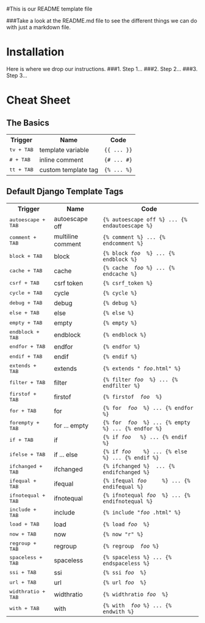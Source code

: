 #This is our README template file

###Take a look at the README.md file to see the different things we can do with just a markdown file.

Installation
============

Here is where we drop our instructions.
###1. Step 1...
###2. Step 2...
###3. Step 3...

Cheat Sheet
===========

The Basics
----------

<table>
    <tr>
        <th scope="col">Trigger</th>
        <th scope="col">Name</th>
        <th scope="col">Code</th>
    </tr>
    <tr>
        <td><kbd>tv + TAB</kbd></td>
        <td>template variable</td>
        <td><code>{{ ... }}</code></td>
    </tr>
    <tr>
        <td><kbd># + TAB</kbd></td>
        <td>inline comment</td>
        <td><code>{# ... #}</code></td>
    </tr>
    <tr>
        <td><kbd>tt + TAB</kbd></td>
        <td>custom template tag</td>
        <td><code>{% ... %}</code></td>
    </tr>
</table>

Default Django Template Tags
----------------------------

<table>
    <tr>
        <th scope="col">Trigger</th>
        <th scope="col">Name</th>
        <th scope="col">Code</th>
    </tr>
    <tr>
        <td><kbd>autoescape + TAB</kbd></td>
        <td>autoescape off</td>
        <td><code>{% autoescape off %} ... {% endautoescape %}</code></td>
    </tr>
    <tr>
        <td><kbd>comment + TAB</kbd></td>
        <td>multiline comment</td>
        <td><code>{% comment %} ... {% endcomment %}</code></td>
    </tr>
    <tr>
        <td><kbd>block + TAB</kbd></td>
        <td>block</td>
        <td><code>{% block <i>foo</i>￼ %} ... {% endblock %}</code></td>
    </tr>
    <tr>
        <td><kbd>cache + TAB</kbd></td>
        <td>cache</td>
        <td><code>{% cache ￼<i>foo</i> %} ... {% endcache %}</code></td>
    </tr>
    <tr>
        <td><kbd>csrf + TAB</kbd></td>
        <td>csrf token</td>
        <td><code>{% csrf_token %}</code></td>
    </tr>
    <tr>
        <td><kbd>cycle + TAB</kbd></td>
        <td>cycle</td>
        <td><code>{% cycle %}</code></td>
    </tr>
    <tr>
        <td><kbd>debug + TAB</kbd></td>
        <td>debug</td>
        <td><code>{% debug %}</code></td>
    </tr>
    <tr>
        <td><kbd>else + TAB</kbd></td>
        <td>else</td>
        <td><code>{% else %}</code></td>
    </tr>
    <tr>
        <td><kbd>empty + TAB</kbd></td>
        <td>empty</td>
        <td><code>{% empty %}</code></td>
    </tr>
    <tr>
        <td><kbd>endblock + TAB</kbd></td>
        <td>endblock</td>
        <td><code>{% endblock %}</code></td>
    </tr>
    <tr>
        <td><kbd>endfor + TAB</kbd></td>
        <td>endfor</td>
        <td><code>{% endfor %}</code></td>
    </tr>
    <tr>
        <td><kbd>endif + TAB</kbd></td>
        <td>endif</td>
        <td><code>{% endif %}</code></td>
    </tr>
    <tr>
        <td><kbd>extends + TAB</kbd></td>
        <td>extends</td>
        <td><code>{% extends "￼<i>foo</i>.html" %}</code></td>
    </tr>
    <tr>
        <td><kbd>filter + TAB</kbd></td>
        <td>filter</td>
        <td><code>{% filter <i>foo</i>￼ %} ... {% endfilter %}</code></td>
    </tr>
    <tr>
        <td><kbd>firstof + TAB</kbd></td>
        <td>firstof</td>
        <td><code>{% firstof ￼<i>foo</i>￼ %}</code></td>
    </tr>
    <tr>
        <td><kbd>for + TAB</kbd></td>
        <td>for</td>
        <td><code>{% for ￼<i>foo</i>￼ %} ... {% endfor %}</code></td>
    </tr>
    <tr>
        <td><kbd>forempty + TAB</kbd></td>
        <td>for ... empty</td>
        <td><code>{% for ￼<i>foo</i>￼ %} ... {% empty %} ... {% endfor %}</code></td>
    </tr>
    <tr>
        <td><kbd>if + TAB</kbd></td>
        <td>if</td>
        <td><code>{% if <i>foo</i>￼￼ %} ... {% endif %}</code></td>
    </tr>
    <tr>
        <td><kbd>ifelse + TAB</kbd></td>
        <td>if ... else</td>
        <td><code>{% if <i>foo</i>￼￼￼ %} ... {% else %} ... {% endif %}</code></td>
    </tr>
    <tr>
        <td><kbd>ifchanged + TAB</kbd></td>
        <td>ifchanged</td>
        <td><code>{% ifchanged %} ￼... {% endifchanged %}</code></td>
    </tr>
    <tr>
        <td><kbd>ifequal + TAB</kbd></td>
        <td>ifequal</td>
        <td><code>{% ifequal <i>foo</i>￼￼￼￼ %} ... {% endifequal %}</code></td>
    </tr>
    <tr>
        <td><kbd>ifnotequal + TAB</kbd></td>
        <td>ifnotequal</td>
        <td><code>{% ifnotequal <i>foo</i>￼ %} ... {% endifnotequal %}</code></td>
    </tr>
    <tr>
        <td><kbd>include + TAB</kbd></td>
        <td>include</td>
        <td><code>{% include "<i>foo</i>￼.html" %}</code></td>
    </tr>
    <tr>
        <td><kbd>load + TAB</kbd></td>
        <td>load</td>
        <td><code>{% load <i>foo</i>￼ %}</code></td>
    </tr>
    <tr>
        <td><kbd>now + TAB</kbd></td>
        <td>now</td>
        <td><code>{% now "r" %}</code></td>
    </tr>
    <tr>
        <td><kbd>regroup + TAB</kbd></td>
        <td>regroup</td>
        <td><code>{% regroup ￼<i>foo</i> %}</code></td>
    </tr>
    <tr>
        <td><kbd>spaceless + TAB</kbd></td>
        <td>spaceless</td>
        <td><code>{% spaceless %} ... {% endspaceless %}</code></td>
    </tr>
    <tr>
        <td><kbd>ssi + TAB</kbd></td>
        <td>ssi</td>
        <td><code>{% ssi <i>foo</i>￼ %}</code></td>
    </tr>
    <tr>
        <td><kbd>url + TAB</kbd></td>
        <td>url</td>
        <td><code>{% url <i>foo</i>￼ %}</code></td>
    </tr>
    <tr>
        <td><kbd>widthratio + TAB</kbd></td>
        <td>widthratio</td>
        <td><code>{% widthratio <i>foo</i>￼ %}</code></td>
    </tr>
    <tr>
        <td><kbd>with + TAB</kbd></td>
        <td>with</td>
        <td><code>{% with ￼<i>foo</i> %} ... {% endwith %}</code></td>
    </tr>
</table>